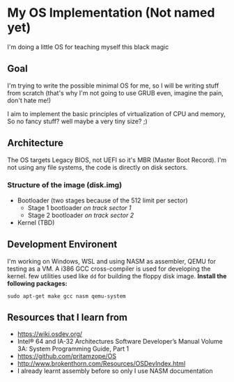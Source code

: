 # My OS Implementation (Not named yet)
I'm doing a little OS for teaching myself this black magic

## Goal
I'm trying to write the possible minimal OS for me, so I will be writing stuff from scratch (that's why I'm not going to use GRUB even, imagine the pain, don't hate me!) 

I aim to implement the basic principles of virtualization of CPU and memory, So no fancy stuff? well maybe a very tiny size? ;)

## Architecture
The OS targets Legacy BIOS, not UEFI so it's MBR (Master Boot Record). I'm not using any file systems, the code is directly on disk sectors.

### Structure of the image (disk.img)
* Bootloader (two stages because of the 512 limit per sector)
    * Stage 1 bootloader *on track sector 1*
    * Stage 2 bootloader *on track sector 2*
* Kernel (TBD)


## Development Environent
I'm working on Windows, WSL and using NASM as assembler, QEMU for testing as a VM. A i386 GCC cross-compiler is used for developing the kernel. few utilities used like `dd` for building the floppy disk image.
**Install the following packages:**

`sudo apt-get make gcc nasm qemu-system`


## Resources that I learn from
* https://wiki.osdev.org/
* Intel® 64 and IA-32 Architectures Software Developer’s Manual Volume 3A: System Programming Guide, Part 1
* https://github.com/pritamzope/OS
* http://www.brokenthorn.com/Resources/OSDevIndex.html
* I already learnt assembly before so only I use NASM documentation